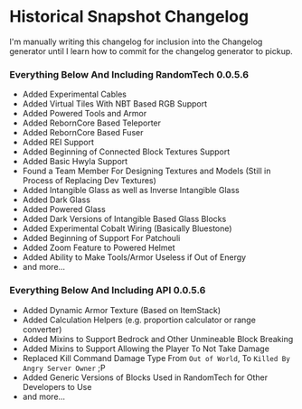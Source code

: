 # Historical Snapshot Changelog

I'm manually writing this changelog for inclusion into the Changelog generator until I learn how to commit for the changelog generator to pickup.

### Everything Below And Including RandomTech 0.0.5.6
* Added Experimental Cables
* Added Virtual Tiles With NBT Based RGB Support
* Added Powered Tools and Armor
* Added RebornCore Based Teleporter
* Added RebornCore Based Fuser
* Added REI Support
* Added Beginning of Connected Block Textures Support
* Added Basic Hwyla Support
* Found a Team Member For Designing Textures and Models (Still in Process of Replacing Dev Textures)
* Added Intangible Glass as well as Inverse Intangible Glass
* Added Dark Glass
* Added Powered Glass
* Added Dark Versions of Intangible Based Glass Blocks
* Added Experimental Cobalt Wiring (Basically Bluestone)
* Added Beginning of Support For Patchouli
* Added Zoom Feature to Powered Helmet
* Added Ability to Make Tools/Armor Useless if Out of Energy
* and more...

### Everything Below And Including API 0.0.5.6
* Added Dynamic Armor Texture (Based on ItemStack)
* Added Calculation Helpers (e.g. proportion calculator or range converter)
* Added Mixins to Support Bedrock and Other Unmineable Block Breaking
* Added Mixins to Support Allowing the Player To Not Take Damage
* Replaced Kill Command Damage Type From `Out of World`, To `Killed By Angry Server Owner` ;P
* Added Generic Versions of Blocks Used in RandomTech for Other Developers to Use
* and more...